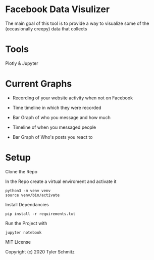 # Facebook Data Visulizer

The main goal of this tool is to provide a way to visualize some of the (occasionally creepy) data that collects

# Tools

Plotly & Jupyter

# Current Graphs

- Recording of your website activity when not on Facebook
- Time timeline in which they were recorded

- Bar Graph of who you message and how much
- Timeline of when you messaged people

- Bar Graph of Who's posts you react to

# Setup
Clone the Repo

In the Repo create a virtual enviroment and activate it

```
python3 -m venv venv
source venv/bin/activate
```

Install Dependancies
```
pip install -r requirements.txt
```

Run the Project with
```
jupyter notebook
```


MIT License

Copyright (c) 2020 Tyler Schmitz
